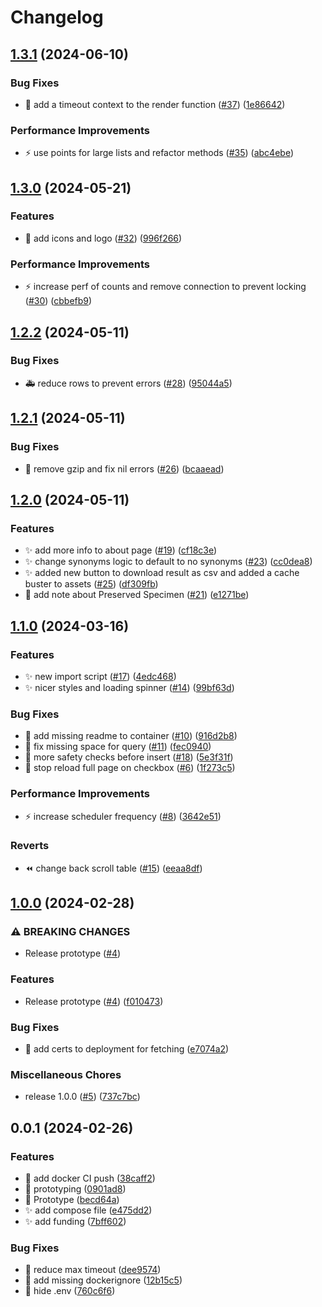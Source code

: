 # Changelog

## [1.3.1](https://github.com/HannesOberreiter/gbif-extinct/compare/v1.3.0...v1.3.1) (2024-06-10)


### Bug Fixes

* :bug: add a timeout context to the render function ([#37](https://github.com/HannesOberreiter/gbif-extinct/issues/37)) ([1e86642](https://github.com/HannesOberreiter/gbif-extinct/commit/1e866427db865ba42d7042e184c1db297fddd2ce))


### Performance Improvements

* :zap: use points for large lists and refactor methods ([#35](https://github.com/HannesOberreiter/gbif-extinct/issues/35)) ([abc4ebe](https://github.com/HannesOberreiter/gbif-extinct/commit/abc4ebe31c80eef488f9bdfb6c68a886a7306660))

## [1.3.0](https://github.com/HannesOberreiter/gbif-extinct/compare/v1.2.2...v1.3.0) (2024-05-21)


### Features

* :art: add icons and logo ([#32](https://github.com/HannesOberreiter/gbif-extinct/issues/32)) ([996f266](https://github.com/HannesOberreiter/gbif-extinct/commit/996f26623a608d117db7856beff47f039ae63f60))


### Performance Improvements

* :zap: increase perf of counts and remove connection to prevent locking ([#30](https://github.com/HannesOberreiter/gbif-extinct/issues/30)) ([cbbefb9](https://github.com/HannesOberreiter/gbif-extinct/commit/cbbefb925c64a6f06c60148f2ff9a689c2e0e75d))

## [1.2.2](https://github.com/HannesOberreiter/gbif-extinct/compare/v1.2.1...v1.2.2) (2024-05-11)


### Bug Fixes

* :ambulance: reduce rows to prevent errors ([#28](https://github.com/HannesOberreiter/gbif-extinct/issues/28)) ([95044a5](https://github.com/HannesOberreiter/gbif-extinct/commit/95044a5c92101b8d583c09269fb4195ae42b58f5))

## [1.2.1](https://github.com/HannesOberreiter/gbif-extinct/compare/v1.2.0...v1.2.1) (2024-05-11)


### Bug Fixes

* :bug: remove gzip and fix nil errors ([#26](https://github.com/HannesOberreiter/gbif-extinct/issues/26)) ([bcaaead](https://github.com/HannesOberreiter/gbif-extinct/commit/bcaaead490785bf60b792273e4f38cdb8430417d))

## [1.2.0](https://github.com/HannesOberreiter/gbif-extinct/compare/v1.1.0...v1.2.0) (2024-05-11)


### Features

* :sparkles: add more info to about page ([#19](https://github.com/HannesOberreiter/gbif-extinct/issues/19)) ([cf18c3e](https://github.com/HannesOberreiter/gbif-extinct/commit/cf18c3ef16b4ef229eea8fb1ce6ae8966ea472d4))
* :sparkles: change synonyms logic to default to no synonyms ([#23](https://github.com/HannesOberreiter/gbif-extinct/issues/23)) ([cc0dea8](https://github.com/HannesOberreiter/gbif-extinct/commit/cc0dea81e607ef89323e3b6381bc5515af06cd22))
* ✨ added new button to download result as csv and added a cache buster to assets ([#25](https://github.com/HannesOberreiter/gbif-extinct/issues/25)) ([df309fb](https://github.com/HannesOberreiter/gbif-extinct/commit/df309fb83d10e68107944c2ecfd66d02c43e3e47))
* 📝 add note about Preserved Specimen ([#21](https://github.com/HannesOberreiter/gbif-extinct/issues/21)) ([e1271be](https://github.com/HannesOberreiter/gbif-extinct/commit/e1271be128036c5cc8cd6608edd8369aafd97905))

## [1.1.0](https://github.com/HannesOberreiter/gbif-extinct/compare/v1.0.0...v1.1.0) (2024-03-16)


### Features

* :sparkles: new import script ([#17](https://github.com/HannesOberreiter/gbif-extinct/issues/17)) ([4edc468](https://github.com/HannesOberreiter/gbif-extinct/commit/4edc46887bc657d7d84824eeb6a408335e937113))
* ✨ nicer styles and loading spinner ([#14](https://github.com/HannesOberreiter/gbif-extinct/issues/14)) ([99bf63d](https://github.com/HannesOberreiter/gbif-extinct/commit/99bf63d476aeb9c2268b3fd089163ca65553f011))


### Bug Fixes

* :bug: add missing readme to container ([#10](https://github.com/HannesOberreiter/gbif-extinct/issues/10)) ([916d2b8](https://github.com/HannesOberreiter/gbif-extinct/commit/916d2b808431ce51616294dc77a86384891e98e0))
* :bug: fix missing space for query ([#11](https://github.com/HannesOberreiter/gbif-extinct/issues/11)) ([fec0940](https://github.com/HannesOberreiter/gbif-extinct/commit/fec09403fc8450e0a29164345b30fb3a3856d4d0))
* :bug: more safety checks before insert ([#18](https://github.com/HannesOberreiter/gbif-extinct/issues/18)) ([5e3f31f](https://github.com/HannesOberreiter/gbif-extinct/commit/5e3f31f201a5c55662f14b992074225c2d8e893e))
* 🐛 stop reload full page on checkbox ([#6](https://github.com/HannesOberreiter/gbif-extinct/issues/6)) ([1f273c5](https://github.com/HannesOberreiter/gbif-extinct/commit/1f273c5c92af5c6fd7c7c4fbda6013dc1bf806f5))


### Performance Improvements

* :zap: increase scheduler frequency ([#8](https://github.com/HannesOberreiter/gbif-extinct/issues/8)) ([3642e51](https://github.com/HannesOberreiter/gbif-extinct/commit/3642e5136f8f032014e768e45a954777d643de2f))


### Reverts

* :rewind: change back scroll table ([#15](https://github.com/HannesOberreiter/gbif-extinct/issues/15)) ([eeaa8df](https://github.com/HannesOberreiter/gbif-extinct/commit/eeaa8dfdb70849bb83a45ce188c5908297654cd3))

## [1.0.0](https://github.com/HannesOberreiter/gbif-extinct/compare/v0.0.1-alpha.0...v1.0.0) (2024-02-28)


### ⚠ BREAKING CHANGES

* Release prototype ([#4](https://github.com/HannesOberreiter/gbif-extinct/issues/4))

### Features

* Release prototype ([#4](https://github.com/HannesOberreiter/gbif-extinct/issues/4)) ([f010473](https://github.com/HannesOberreiter/gbif-extinct/commit/f0104731d435f8e11a187e11b0acc93b7816eabf))


### Bug Fixes

* :bug: add certs to deployment for fetching ([e7074a2](https://github.com/HannesOberreiter/gbif-extinct/commit/e7074a2f38e6b10913fbfd02e3f80c24a2005b57))


### Miscellaneous Chores

* release 1.0.0 ([#5](https://github.com/HannesOberreiter/gbif-extinct/issues/5)) ([737c7bc](https://github.com/HannesOberreiter/gbif-extinct/commit/737c7bca5bc9c0e3ea5c444502ab9172d0f3d481))

## 0.0.1 (2024-02-26)

### Features

* :construction_worker: add docker CI push ([38caff2](https://github.com/HannesOberreiter/gbif-extinct/commit/38caff2f985abe80fb0b189f66f85fe6e3c41ae2))
* :construction: prototyping ([0901ad8](https://github.com/HannesOberreiter/gbif-extinct/commit/0901ad8f2c1282392c17a14c2f4f5a9746102408))
* :rocket: Prototype ([becd64a](https://github.com/HannesOberreiter/gbif-extinct/commit/becd64aaea7c38faf0880b4fa68f103734251f69))
* :sparkles: add compose file ([e475dd2](https://github.com/HannesOberreiter/gbif-extinct/commit/e475dd2553f1374ea5399ddfca35c49c2122bd56))
* :sparkles: add funding ([7bff602](https://github.com/HannesOberreiter/gbif-extinct/commit/7bff6028bb4fc0fda9f8ffadd49fe5a9ca1d0edb))

### Bug Fixes

* :bug: reduce max timeout ([dee9574](https://github.com/HannesOberreiter/gbif-extinct/commit/dee9574412613b6214bcb04fe28d431d789b6e43))
* :see_no_evil: add missing dockerignore ([12b15c5](https://github.com/HannesOberreiter/gbif-extinct/commit/12b15c5271bc61e5e1b4d9dd531eae1ad059220c))
* :see_no_evil: hide .env ([760c6f6](https://github.com/HannesOberreiter/gbif-extinct/commit/760c6f6e415fcb064114e769bba99516c3a68b72))
